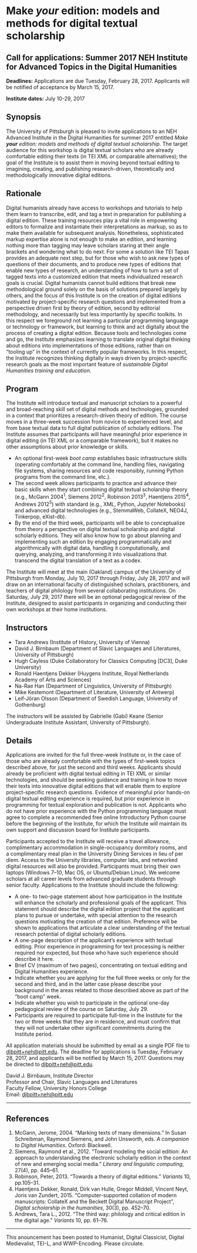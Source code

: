 # Make _your_ edition: models and methods for digital textual scholarship

## Call for applications: Summer 2017 NEH Institute for Advanced Topics in the Digital Humanities

**Deadlines:** Applications are due Tuesday, February 28, 2017. Applicants will be notified of acceptance by March 15, 2017. 

**Institute dates:** July 10-29, 2017

## Synopsis

The University of Pittsburgh is pleased to invite applications to an NEH Advanced Institute in the Digital Humanities for summer 2017 entitled _Make **your** edition: models and methods of digital textual scholarship_. The target audience for this workshop is digital textual scholars who are already comfortable editing their texts (in TEI XML or comparable alternatives); the goal of the Institute is to assist them in moving beyond textual editing to imagining, creating, and publishing research-driven, theoretically and methodologically innovative digital editions.

## Rationale

Digital humanists already have access to workshops and tutorials to help them learn to transcribe, edit, and tag a text in preparation for publishing a digital edition. These training resources play a vital role in empowering editors to formalize and instantiate their interpretations as markup, so as to make them available for subsequent analysis. Nonetheless, sophisticated markup expertise alone is not enough to make an edition, and learning nothing more than tagging may leave scholars staring at their angle brackets and wondering what to do next. For some a solution like TEI Tapas provides an adequate next step, but for those who wish to ask new types of questions of their documents, and to produce new types of editions that enable new types of research, an understanding of how to turn a set of tagged texts into a customized edition that meets individualized research goals is crucial. Digital humanists cannot build editions that break new methodological ground solely on the basis of solutions prepared largely by others, and the focus of this Institute is on the creation of digital editions motivated by project-specific research questions and implemented from a perspective driven first by theory of edition, second by editorial methodology, and necessarily but less importantly by specific toolkits. In this respect we foreground not learning a particular programming language or technology or framework, but learning to think and act digitally about the process of creating a digital edition. Because tools and technologies come and go, the Institute emphasizes learning to translate original digital thinking about editions into implementations of those editions, rather than on “tooling up” in the context of currently popular frameworks. In this respect, the Institute recognizes thinking digitally in ways driven by project-specific research goals as the most important feature of _sustainable Digital Humanities training and education_.

## Program

The Institute will introduce textual and manuscript scholars to a powerful and broad-reaching skill set of digital methods and technologies, grounded in a context that prioritizes a research-driven theory of edition. The course moves in a three-week succession from novice to experienced level, and from base textual data to full digital publication of scholarly editions. The Institute assumes that participants will have meaningful prior experience in digital editing (in TEI XML or a comparable framework), but it makes no other assumptions about prior knowledge or skills.

* An optional first-week _boot camp_ establishes basic infrastructure skills (operating comfortably at the command line, handling files, navigating file systems, sharing resources and code responsibly, running Python programs from the command line, etc.).
* The second week allows participants to practice and advance their basic skills when they start combining digital textual scholarship theory (e.g., McGann 2004<sup>1</sup>, Siemens 2012<sup>2</sup>, Robinson 2013<sup>3</sup>, Haentjens 2015<sup>4</sup>, Andrews 2012<sup>5</sup>) with standard (e.g., XML, Python, Jupyter Notebooks) and advanced digital technologies (e.g., StemmaWeb, CollateX, NEO4J, Tinkerpop, eXist-db).
* By the end of the third week, participants will be able to conceptualize from theory a perspective on digital textual scholarship and digital scholarly editions. They will also know how to go about planning and implementing such an edition by engaging programmatically and algorithmically with digital data, handling it computationally, and querying, analyzing, and transforming it into visualizations that transcend the digital translation of a text as a codex.

The Institute will meet at the main (Oakland) campus of the University of Pittsburgh from Monday, July 10, 2017 through Friday, July 28, 2017 and will draw on an international faculty of distinguished scholars, practitioners, and teachers of digital philology from several collaborating institutions. On Saturday, July 29, 2017 there will be an optional pedagogical review of the Institute, designed to assist participants in organizing and conducting their own workshops at their home institutions.

## Instructors
* Tara Andrews (Institute of History, University of Vienna)
* David J. Birnbaum (Department of Slavic Languages and Literatures, University of Pittsburgh)
* Hugh Cayless (Duke Collaboratory for Classics Computing [DC3], Duke University)
* Ronald Haentjens Dekker (Huygens Institute, Royal Netherlands Academy of Arts and Sciences)
* Na-Rae Han (Department of Linguistics, University of Pittsburgh)
* Mike Kestemont (Department of Literature, University of Antwerp)
* Leif-Jöran Olsson (Department of Swedish Language, University of Gothenburg)

The instructors will be assisted by Gabrielle (Gabi) Keane (Senior Undergraduate Institute Assistant, University of Pittsburgh).


## Details

Applications are invited for the full three-week Institute or, in the case of those who are already comfortable with the types of first-week topics described above, for just the second and third weeks. Applicants should already be proficient with digital textual editing in TEI XML or similar technologies, and should be seeking guidance and training in how to move their texts into innovative digital editions that will enable them to explore project-specific research questions. Evidence of meaningful prior hands-on digital textual editing experience is required, but prior experience in programming for textual exploration and publication is not. Applicants who do not have prior experience with the Python programming language must agree to complete a recommended free online Introductory Python course before the beginning of the Institute, for which the Institute will maintain its own support and discussion board for Institute participants.

Participants accepted to the Institute will receive a travel allowance, complimentary accommodation in single-occupancy dormitory rooms, and a complimentary meal plan in the University Dining Services in lieu of per diem. Access to the University libraries, computer labs, and networked digital resources will also be provided. Participants must bring their own laptops (Windows 7–10, Mac OS, or Ubuntu/Debian Linux). We welcome scholars at all career levels from advanced graduate students through senior faculty. Applications to the Institute should include the following:

* A one- to two-page statement about how participation in the Institute will enhance the scholarly and professional goals of the applicant. This statement should describe the digital edition project that the applicant plans to pursue or undertake, with special attention to the research questions motivating the creation of that edition. Preference will be shown to applications that articulate a clear understanding of the textual research potential of digital scholarly editions.
* A one-page description of the applicant’s experience with textual editing. Prior experience in programming for text processing is neither required nor expected, but those who have such experience should describe it here.
* Brief CV (maximum of two pages), concentrating on textual editing and Digital Humanities experience.
* Indicate whether you are applying for the full three weeks or only for the second and third, and in the latter case please describe your background in the areas related to those described above as part of the “boot camp” week.
* Indicate whether you wish to participate in the optional one-day pedagogical review of the course on Saturday, July 29.
* Participants are required to participate full-time in the Institute for the two or three weeks that they are in residence, and must confirm that they will not undertake other significant commitments during the Institute period.

All application materials should be submitted by email as a single PDF file to djbpitt+neh@pitt.edu. The deadline for applications is Tuesday, February 28, 2017, and applicants will be notified by March 15, 2017. Questions may be directed to djbpitt+neh@pitt.edu.

David J. Birnbaum, Institute Director  
Professor and Chair, Slavic Languages and Literatures  
Faculty Fellow, University Honors College  
Email: djbpitt+neh@pitt.edu
_____
## References

1. McGann, Jerome, 2004. “Marking texts of many dimensions.” In Susan Schreibman, Raymond Siemens, and John Unsworth, eds. _A companion to Digital Humanities_. Oxford: Blackwell.
1. Siemens, Raymond et al., 2012. “Toward modeling the social edition: An approach to understanding the electronic scholarly edition in the context of new and emerging social media.” _Literary and linguistic computing_, 27(4), pp. 445–61.
1. Robinson, Peter, 2013. “Towards a theory of digital editions.” _Variants_ 10, pp.105–31.
1. Haentjens Dekker, Ronald, Dirk van Hulle, Gregor Middell, Vincent Neyt, Joris van Zundert, 2015. “Computer-supported collation of modern manuscripts: CollateX and the Beckett Digital Manuscript Project”, _Digital scholarship in the humanities_, 30(3), pp. 452–70.
1. Andrews, Tara L., 2012. “The third way: philology and critical edition in the digital age.” _Variants_ 10, pp. 61–76.

___
This anouncement has been posted to Humanist,
Digital Classicist, Digital Medievalist, TEI-L, and WWP-Encoding. Please circulate.